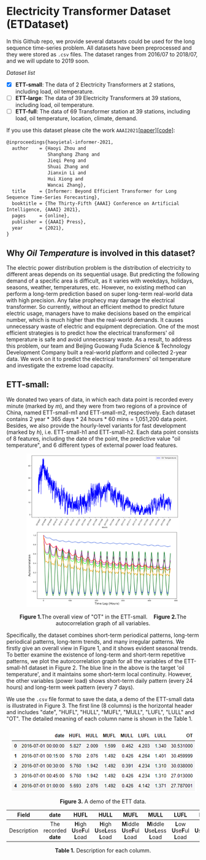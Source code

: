 # Electricity Transformer Dataset (ETDataset)

In this Github repo, we provide several datasets could be used for the long sequence time-series problem. All datasets have been preprocessed and they were stored as `.csv` files.  The dataset ranges from 2016/07 to 2018/07, and we will update to 2019 soon.

*Dataset list*

- [x] **ETT-small**: The data of 2 Electricity Transformers at 2 stations, including load, oil temperature.
- [ ] **ETT-large**: The data of 39 Electricity Transformers at 39 stations, including load, oil temperature.
- [ ] **ETT-full**: The data of 69 Transformer station at 39 stations, including load, oil temperature, location, climate, demand.

If you use this dataset please cite the work `AAAI2021`[[paper]](https://arxiv.org/abs/2012.07436)[[code]](https://github.com/zhouhaoyi/Informer2020):

```
@inproceedings{haoyietal-informer-2021,
  author    = {Haoyi Zhou and
               Shanghang Zhang and
               Jieqi Peng and
               Shuai Zhang and
               Jianxin Li and
               Hui Xiong and
               Wancai Zhang},
  title     = {Informer: Beyond Efficient Transformer for Long Sequence Time-Series Forecasting},
  booktitle = {The Thirty-Fifth {AAAI} Conference on Artificial Intelligence, {AAAI} 2021},
  pages     = {online},
  publisher = {{AAAI} Press},
  year      = {2021},
}
```

## Why *Oil Temperature* is involved in this dataset?

The electric power distribution problem is the distribution of electricity to different areas depends on its sequential usage. But predicting the following demand of a specific area is difficult, as it varies with weekdays, holidays, seasons, weather, temperatures, etc. However, no existing method can perform a long-term prediction based on super long-term real-world data with high precision. Any false prophecy may damage the electrical transformer. So currently, without an efficient method to predict future electric usage, managers have to make decisions based on the empirical number, which is much higher than the real-world demands. It causes unnecessary waste of electric and equipment depreciation. One of the most efficient strategies is to predict how the electrical transformers' oil temperature is safe and avoid unnecessary waste. 
As a result, to address this problem, our team and Beijing Guowang Fuda Science & Technology Development Company built a real-world platform and collected 2-year data. We work on it to predict the electrical transformers' oil temperature and investigate the extreme load capacity.

## ETT-small:

We donated two years of data, in which each data point is recorded every minute (marked by *m*), and they were from two regions of a province of China, named ETT-small-m1 and ETT-small-m2, respectively. Each dataset contains 2 year * 365 days * 24 hours * 60 mins = 1,051,200 data point. Besides, we also provide the hourly-level variants for fast development (marked by *h*), i.e. ETT-small-h1 and ETT-small-h2. Each data point consists of 8 features, including the date of the point, the predictive value "oil temperature", and 6 different types of external power load features. 

<p align="center">
<img src="./img/appendix_dataset_year.png" height = "200" alt="" align=center />
<img src="./img/appendix_auto_correlation.png" height = "200" alt="" align=center />
<br><br>
<b>Figure 1.</b>The overall view of "OT" in the ETT-small.&nbsp;&nbsp;&nbsp;&nbsp;<b>Figure 2.</b>The autocorrelation graph of all variables.
</p>

Specifically, the dataset combines short-term periodical patterns, long-term periodical patterns, long-term trends, and many irregular patterns. We firstly give an overall view in Figure 1, and it shows evident seasonal trends. To better examine the existence of long-term and short-term repetitive patterns, we plot the autorcorrelation graph for all the variables of the ETT-small-h1 dataset in Figure 2. The blue line in the above is the target 'oil temperature', and it maintains some short-term local continuity. However, the other variables (power load) shows short-term daily pattern (every 24 hours) and long-term week pattern (every 7 days).

We use the `.csv` file format to save the data, a demo of the ETT-small data is illustrated in Figure 3. The first line (8 columns) is the horizontal header and includes "date", "HUFL", "HULL", "MUFL", "MULL", "LUFL", "LULL" and "OT". The detailed meaning of each column name is shown in the Table 1.

<p align="center">
<img src="./img/ETT%20data%20demo.png" height = "168" alt="" align=center />
<br><br>
<b>Figure 3.</b> A demo of the ETT data.
</p>

| Field | date | HUFL | HULL | MUFL | MULL | LUFL | LULL | OT |
| :----: | :----: | :----: | :----: | :----: | :----: | :----: | :----: | :----: |
| Description | The recorded **date** |**H**igh **U**se**F**ul **L**oad | **H**igh **U**se**L**ess **L**oad | **M**iddle **U**se**F**ul **L**oad | **M**iddle **U**se**L**ess **L**oad | **L**ow **U**se**F**ul **L**oad | **L**ow **U**se**L**ess **L**oad | **O**il **T**emperature (target) |

<p align="center"><b>Table 1.</b> Description for each columm.</p>
